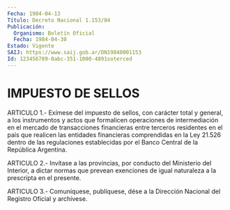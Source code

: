 ```yaml
---
Fecha: 1984-04-13
Título: Decreto Nacional 1.153/84
Publicación:
  Organismo: Boletín Oficial
  Fecha: 1984-04-30
Estado: Vigente
SAIJ: https://www.saij.gob.ar/DN19840001153
Id: 123456789-0abc-351-1000-4891soterced
---
```

# IMPUESTO DE SELLOS

<a id="1"></a>
ARTICULO  1.-  Exímese del impuesto de sellos, con carácter total y general, a los instrumentos  y  actos que formalicen operaciones de intermediación  en  el mercado de transacciones  financieras  entre terceros  residentes  en    el  país  que  realicen  las  entidades financieras comprendidas en la Ley 21.526 dentro de las regulaciones establecidas por  el  Banco  Central  de  la República Argentina.

<a id="2"></a>
ARTICULO    2.-   Invítase  a  las  provincias,  por  conducto  del Ministerio del Interior,  a dictar normas que prevean exenciones de igual naturaleza a la prescripta en el presente.

<a id="3"></a>
ARTICULO  3.- Comuníquese, publíquese, dése a la Dirección Nacional del Registro Oficial y archívese.
